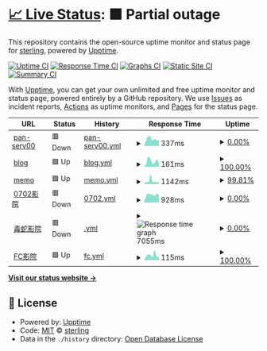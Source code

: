 # [📈 Live Status](https://mo.mrlin.me): <!--live status--> **🟧 Partial outage**

This repository contains the open-source uptime monitor and status page for [sterling](https://mo.mrlin.me), powered by [Upptime](https://github.com/upptime/upptime).

[![Uptime CI](https://github.com/lzh-zone/lin-uptime/workflows/Uptime%20CI/badge.svg)](https://github.com/lzh-zone/lin-uptime/actions?query=workflow%3A%22Uptime+CI%22)
[![Response Time CI](https://github.com/lzh-zone/lin-uptime/workflows/Response%20Time%20CI/badge.svg)](https://github.com/lzh-zone/lin-uptime/actions?query=workflow%3A%22Response+Time+CI%22)
[![Graphs CI](https://github.com/lzh-zone/lin-uptime/workflows/Graphs%20CI/badge.svg)](https://github.com/lzh-zone/lin-uptime/actions?query=workflow%3A%22Graphs+CI%22)
[![Static Site CI](https://github.com/lzh-zone/lin-uptime/workflows/Static%20Site%20CI/badge.svg)](https://github.com/lzh-zone/lin-uptime/actions?query=workflow%3A%22Static+Site+CI%22)
[![Summary CI](https://github.com/lzh-zone/lin-uptime/workflows/Summary%20CI/badge.svg)](https://github.com/lzh-zone/lin-uptime/actions?query=workflow%3A%22Summary+CI%22)

With [Upptime](https://upptime.js.org), you can get your own unlimited and free uptime monitor and status page, powered entirely by a GitHub repository. We use [Issues](https://github.com/lzh-zone/lin-uptime/issues) as incident reports, [Actions](https://github.com/lzh-zone/lin-uptime/actions) as uptime monitors, and [Pages](https://mo.mrlin.me) for the status page.

<!--start: status pages-->
<!-- This summary is generated by Upptime (https://github.com/upptime/upptime) -->
<!-- Do not edit this manually, your changes will be overwritten -->
<!-- prettier-ignore -->
| URL | Status | History | Response Time | Uptime |
| --- | ------ | ------- | ------------- | ------ |
| <img alt="" src="https://icons.duckduckgo.com/ip3/cloud.010702.xyz.ico" height="13"> [pan-serv00](https://cloud.010702.xyz/) | 🟥 Down | [pan-serv00.yml](https://github.com/lzh-zone/lin-uptime/commits/HEAD/history/pan-serv00.yml) | <details><summary><img alt="Response time graph" src="./graphs/pan-serv00/response-time-week.png" height="20"> 337ms</summary><br><a href="https://mo.wzz.cloudns.ch/history/pan-serv00"><img alt="Response time 1075" src="https://img.shields.io/endpoint?url=https%3A%2F%2Fraw.githubusercontent.com%2Flzh-zone%2Flin-uptime%2FHEAD%2Fapi%2Fpan-serv00%2Fresponse-time.json"></a><br><a href="https://mo.wzz.cloudns.ch/history/pan-serv00"><img alt="24-hour response time 272" src="https://img.shields.io/endpoint?url=https%3A%2F%2Fraw.githubusercontent.com%2Flzh-zone%2Flin-uptime%2FHEAD%2Fapi%2Fpan-serv00%2Fresponse-time-day.json"></a><br><a href="https://mo.wzz.cloudns.ch/history/pan-serv00"><img alt="7-day response time 337" src="https://img.shields.io/endpoint?url=https%3A%2F%2Fraw.githubusercontent.com%2Flzh-zone%2Flin-uptime%2FHEAD%2Fapi%2Fpan-serv00%2Fresponse-time-week.json"></a><br><a href="https://mo.wzz.cloudns.ch/history/pan-serv00"><img alt="30-day response time 699" src="https://img.shields.io/endpoint?url=https%3A%2F%2Fraw.githubusercontent.com%2Flzh-zone%2Flin-uptime%2FHEAD%2Fapi%2Fpan-serv00%2Fresponse-time-month.json"></a><br><a href="https://mo.wzz.cloudns.ch/history/pan-serv00"><img alt="1-year response time 1075" src="https://img.shields.io/endpoint?url=https%3A%2F%2Fraw.githubusercontent.com%2Flzh-zone%2Flin-uptime%2FHEAD%2Fapi%2Fpan-serv00%2Fresponse-time-year.json"></a></details> | <details><summary><a href="https://mo.wzz.cloudns.ch/history/pan-serv00">0.00%</a></summary><a href="https://mo.wzz.cloudns.ch/history/pan-serv00"><img alt="All-time uptime 50.85%" src="https://img.shields.io/endpoint?url=https%3A%2F%2Fraw.githubusercontent.com%2Flzh-zone%2Flin-uptime%2FHEAD%2Fapi%2Fpan-serv00%2Fuptime.json"></a><br><a href="https://mo.wzz.cloudns.ch/history/pan-serv00"><img alt="24-hour uptime 0.00%" src="https://img.shields.io/endpoint?url=https%3A%2F%2Fraw.githubusercontent.com%2Flzh-zone%2Flin-uptime%2FHEAD%2Fapi%2Fpan-serv00%2Fuptime-day.json"></a><br><a href="https://mo.wzz.cloudns.ch/history/pan-serv00"><img alt="7-day uptime 0.00%" src="https://img.shields.io/endpoint?url=https%3A%2F%2Fraw.githubusercontent.com%2Flzh-zone%2Flin-uptime%2FHEAD%2Fapi%2Fpan-serv00%2Fuptime-week.json"></a><br><a href="https://mo.wzz.cloudns.ch/history/pan-serv00"><img alt="30-day uptime 4.71%" src="https://img.shields.io/endpoint?url=https%3A%2F%2Fraw.githubusercontent.com%2Flzh-zone%2Flin-uptime%2FHEAD%2Fapi%2Fpan-serv00%2Fuptime-month.json"></a><br><a href="https://mo.wzz.cloudns.ch/history/pan-serv00"><img alt="1-year uptime 50.85%" src="https://img.shields.io/endpoint?url=https%3A%2F%2Fraw.githubusercontent.com%2Flzh-zone%2Flin-uptime%2FHEAD%2Fapi%2Fpan-serv00%2Fuptime-year.json"></a></details>
| <img alt="" src="https://icons.duckduckgo.com/ip3/010702.xyz.ico" height="13"> [blog](https://010702.xyz) | 🟩 Up | [blog.yml](https://github.com/lzh-zone/lin-uptime/commits/HEAD/history/blog.yml) | <details><summary><img alt="Response time graph" src="./graphs/blog/response-time-week.png" height="20"> 161ms</summary><br><a href="https://mo.wzz.cloudns.ch/history/blog"><img alt="Response time 390" src="https://img.shields.io/endpoint?url=https%3A%2F%2Fraw.githubusercontent.com%2Flzh-zone%2Flin-uptime%2FHEAD%2Fapi%2Fblog%2Fresponse-time.json"></a><br><a href="https://mo.wzz.cloudns.ch/history/blog"><img alt="24-hour response time 97" src="https://img.shields.io/endpoint?url=https%3A%2F%2Fraw.githubusercontent.com%2Flzh-zone%2Flin-uptime%2FHEAD%2Fapi%2Fblog%2Fresponse-time-day.json"></a><br><a href="https://mo.wzz.cloudns.ch/history/blog"><img alt="7-day response time 161" src="https://img.shields.io/endpoint?url=https%3A%2F%2Fraw.githubusercontent.com%2Flzh-zone%2Flin-uptime%2FHEAD%2Fapi%2Fblog%2Fresponse-time-week.json"></a><br><a href="https://mo.wzz.cloudns.ch/history/blog"><img alt="30-day response time 143" src="https://img.shields.io/endpoint?url=https%3A%2F%2Fraw.githubusercontent.com%2Flzh-zone%2Flin-uptime%2FHEAD%2Fapi%2Fblog%2Fresponse-time-month.json"></a><br><a href="https://mo.wzz.cloudns.ch/history/blog"><img alt="1-year response time 390" src="https://img.shields.io/endpoint?url=https%3A%2F%2Fraw.githubusercontent.com%2Flzh-zone%2Flin-uptime%2FHEAD%2Fapi%2Fblog%2Fresponse-time-year.json"></a></details> | <details><summary><a href="https://mo.wzz.cloudns.ch/history/blog">100.00%</a></summary><a href="https://mo.wzz.cloudns.ch/history/blog"><img alt="All-time uptime 99.97%" src="https://img.shields.io/endpoint?url=https%3A%2F%2Fraw.githubusercontent.com%2Flzh-zone%2Flin-uptime%2FHEAD%2Fapi%2Fblog%2Fuptime.json"></a><br><a href="https://mo.wzz.cloudns.ch/history/blog"><img alt="24-hour uptime 100.00%" src="https://img.shields.io/endpoint?url=https%3A%2F%2Fraw.githubusercontent.com%2Flzh-zone%2Flin-uptime%2FHEAD%2Fapi%2Fblog%2Fuptime-day.json"></a><br><a href="https://mo.wzz.cloudns.ch/history/blog"><img alt="7-day uptime 100.00%" src="https://img.shields.io/endpoint?url=https%3A%2F%2Fraw.githubusercontent.com%2Flzh-zone%2Flin-uptime%2FHEAD%2Fapi%2Fblog%2Fuptime-week.json"></a><br><a href="https://mo.wzz.cloudns.ch/history/blog"><img alt="30-day uptime 100.00%" src="https://img.shields.io/endpoint?url=https%3A%2F%2Fraw.githubusercontent.com%2Flzh-zone%2Flin-uptime%2FHEAD%2Fapi%2Fblog%2Fuptime-month.json"></a><br><a href="https://mo.wzz.cloudns.ch/history/blog"><img alt="1-year uptime 99.97%" src="https://img.shields.io/endpoint?url=https%3A%2F%2Fraw.githubusercontent.com%2Flzh-zone%2Flin-uptime%2FHEAD%2Fapi%2Fblog%2Fuptime-year.json"></a></details>
| <img alt="" src="https://icons.duckduckgo.com/ip3/memo.010702.xyz.ico" height="13"> [memo](https://memo.010702.xyz) | 🟩 Up | [memo.yml](https://github.com/lzh-zone/lin-uptime/commits/HEAD/history/memo.yml) | <details><summary><img alt="Response time graph" src="./graphs/memo/response-time-week.png" height="20"> 1142ms</summary><br><a href="https://mo.wzz.cloudns.ch/history/memo"><img alt="Response time 1068" src="https://img.shields.io/endpoint?url=https%3A%2F%2Fraw.githubusercontent.com%2Flzh-zone%2Flin-uptime%2FHEAD%2Fapi%2Fmemo%2Fresponse-time.json"></a><br><a href="https://mo.wzz.cloudns.ch/history/memo"><img alt="24-hour response time 848" src="https://img.shields.io/endpoint?url=https%3A%2F%2Fraw.githubusercontent.com%2Flzh-zone%2Flin-uptime%2FHEAD%2Fapi%2Fmemo%2Fresponse-time-day.json"></a><br><a href="https://mo.wzz.cloudns.ch/history/memo"><img alt="7-day response time 1142" src="https://img.shields.io/endpoint?url=https%3A%2F%2Fraw.githubusercontent.com%2Flzh-zone%2Flin-uptime%2FHEAD%2Fapi%2Fmemo%2Fresponse-time-week.json"></a><br><a href="https://mo.wzz.cloudns.ch/history/memo"><img alt="30-day response time 939" src="https://img.shields.io/endpoint?url=https%3A%2F%2Fraw.githubusercontent.com%2Flzh-zone%2Flin-uptime%2FHEAD%2Fapi%2Fmemo%2Fresponse-time-month.json"></a><br><a href="https://mo.wzz.cloudns.ch/history/memo"><img alt="1-year response time 1068" src="https://img.shields.io/endpoint?url=https%3A%2F%2Fraw.githubusercontent.com%2Flzh-zone%2Flin-uptime%2FHEAD%2Fapi%2Fmemo%2Fresponse-time-year.json"></a></details> | <details><summary><a href="https://mo.wzz.cloudns.ch/history/memo">99.81%</a></summary><a href="https://mo.wzz.cloudns.ch/history/memo"><img alt="All-time uptime 99.64%" src="https://img.shields.io/endpoint?url=https%3A%2F%2Fraw.githubusercontent.com%2Flzh-zone%2Flin-uptime%2FHEAD%2Fapi%2Fmemo%2Fuptime.json"></a><br><a href="https://mo.wzz.cloudns.ch/history/memo"><img alt="24-hour uptime 100.00%" src="https://img.shields.io/endpoint?url=https%3A%2F%2Fraw.githubusercontent.com%2Flzh-zone%2Flin-uptime%2FHEAD%2Fapi%2Fmemo%2Fuptime-day.json"></a><br><a href="https://mo.wzz.cloudns.ch/history/memo"><img alt="7-day uptime 99.81%" src="https://img.shields.io/endpoint?url=https%3A%2F%2Fraw.githubusercontent.com%2Flzh-zone%2Flin-uptime%2FHEAD%2Fapi%2Fmemo%2Fuptime-week.json"></a><br><a href="https://mo.wzz.cloudns.ch/history/memo"><img alt="30-day uptime 99.53%" src="https://img.shields.io/endpoint?url=https%3A%2F%2Fraw.githubusercontent.com%2Flzh-zone%2Flin-uptime%2FHEAD%2Fapi%2Fmemo%2Fuptime-month.json"></a><br><a href="https://mo.wzz.cloudns.ch/history/memo"><img alt="1-year uptime 99.64%" src="https://img.shields.io/endpoint?url=https%3A%2F%2Fraw.githubusercontent.com%2Flzh-zone%2Flin-uptime%2FHEAD%2Fapi%2Fmemo%2Fuptime-year.json"></a></details>
| <img alt="" src="https://icons.duckduckgo.com/ip3/0702.rr.nu.ico" height="13"> [0702影院](https://0702.rr.nu/) | 🟥 Down | [0702.yml](https://github.com/lzh-zone/lin-uptime/commits/HEAD/history/0702.yml) | <details><summary><img alt="Response time graph" src="./graphs/0702/response-time-week.png" height="20"> 928ms</summary><br><a href="https://mo.wzz.cloudns.ch/history/0702"><img alt="Response time 2435" src="https://img.shields.io/endpoint?url=https%3A%2F%2Fraw.githubusercontent.com%2Flzh-zone%2Flin-uptime%2FHEAD%2Fapi%2F0702%2Fresponse-time.json"></a><br><a href="https://mo.wzz.cloudns.ch/history/0702"><img alt="24-hour response time 936" src="https://img.shields.io/endpoint?url=https%3A%2F%2Fraw.githubusercontent.com%2Flzh-zone%2Flin-uptime%2FHEAD%2Fapi%2F0702%2Fresponse-time-day.json"></a><br><a href="https://mo.wzz.cloudns.ch/history/0702"><img alt="7-day response time 928" src="https://img.shields.io/endpoint?url=https%3A%2F%2Fraw.githubusercontent.com%2Flzh-zone%2Flin-uptime%2FHEAD%2Fapi%2F0702%2Fresponse-time-week.json"></a><br><a href="https://mo.wzz.cloudns.ch/history/0702"><img alt="30-day response time 2397" src="https://img.shields.io/endpoint?url=https%3A%2F%2Fraw.githubusercontent.com%2Flzh-zone%2Flin-uptime%2FHEAD%2Fapi%2F0702%2Fresponse-time-month.json"></a><br><a href="https://mo.wzz.cloudns.ch/history/0702"><img alt="1-year response time 2435" src="https://img.shields.io/endpoint?url=https%3A%2F%2Fraw.githubusercontent.com%2Flzh-zone%2Flin-uptime%2FHEAD%2Fapi%2F0702%2Fresponse-time-year.json"></a></details> | <details><summary><a href="https://mo.wzz.cloudns.ch/history/0702">0.00%</a></summary><a href="https://mo.wzz.cloudns.ch/history/0702"><img alt="All-time uptime 19.27%" src="https://img.shields.io/endpoint?url=https%3A%2F%2Fraw.githubusercontent.com%2Flzh-zone%2Flin-uptime%2FHEAD%2Fapi%2F0702%2Fuptime.json"></a><br><a href="https://mo.wzz.cloudns.ch/history/0702"><img alt="24-hour uptime 0.00%" src="https://img.shields.io/endpoint?url=https%3A%2F%2Fraw.githubusercontent.com%2Flzh-zone%2Flin-uptime%2FHEAD%2Fapi%2F0702%2Fuptime-day.json"></a><br><a href="https://mo.wzz.cloudns.ch/history/0702"><img alt="7-day uptime 0.00%" src="https://img.shields.io/endpoint?url=https%3A%2F%2Fraw.githubusercontent.com%2Flzh-zone%2Flin-uptime%2FHEAD%2Fapi%2F0702%2Fuptime-week.json"></a><br><a href="https://mo.wzz.cloudns.ch/history/0702"><img alt="30-day uptime 0.00%" src="https://img.shields.io/endpoint?url=https%3A%2F%2Fraw.githubusercontent.com%2Flzh-zone%2Flin-uptime%2FHEAD%2Fapi%2F0702%2Fuptime-month.json"></a><br><a href="https://mo.wzz.cloudns.ch/history/0702"><img alt="1-year uptime 19.27%" src="https://img.shields.io/endpoint?url=https%3A%2F%2Fraw.githubusercontent.com%2Flzh-zone%2Flin-uptime%2FHEAD%2Fapi%2F0702%2Fuptime-year.json"></a></details>
| <img alt="" src="https://icons.duckduckgo.com/ip3/ds.872888.xyz.ico" height="13"> [毒蛇影院](https://ds.872888.xyz/) | 🟥 Down | [.yml](https://github.com/lzh-zone/lin-uptime/commits/HEAD/history/.yml) | <details><summary><img alt="Response time graph" src="./graphs//response-time-week.png" height="20"> 7055ms</summary><br><a href="https://mo.wzz.cloudns.ch/history/"><img alt="Response time 5226" src="https://img.shields.io/endpoint?url=https%3A%2F%2Fraw.githubusercontent.com%2Flzh-zone%2Flin-uptime%2FHEAD%2Fapi%2F%2Fresponse-time.json"></a><br><a href="https://mo.wzz.cloudns.ch/history/"><img alt="24-hour response time 6765" src="https://img.shields.io/endpoint?url=https%3A%2F%2Fraw.githubusercontent.com%2Flzh-zone%2Flin-uptime%2FHEAD%2Fapi%2F%2Fresponse-time-day.json"></a><br><a href="https://mo.wzz.cloudns.ch/history/"><img alt="7-day response time 7055" src="https://img.shields.io/endpoint?url=https%3A%2F%2Fraw.githubusercontent.com%2Flzh-zone%2Flin-uptime%2FHEAD%2Fapi%2F%2Fresponse-time-week.json"></a><br><a href="https://mo.wzz.cloudns.ch/history/"><img alt="30-day response time 6694" src="https://img.shields.io/endpoint?url=https%3A%2F%2Fraw.githubusercontent.com%2Flzh-zone%2Flin-uptime%2FHEAD%2Fapi%2F%2Fresponse-time-month.json"></a><br><a href="https://mo.wzz.cloudns.ch/history/"><img alt="1-year response time 5226" src="https://img.shields.io/endpoint?url=https%3A%2F%2Fraw.githubusercontent.com%2Flzh-zone%2Flin-uptime%2FHEAD%2Fapi%2F%2Fresponse-time-year.json"></a></details> | <details><summary><a href="https://mo.wzz.cloudns.ch/history/">0.00%</a></summary><a href="https://mo.wzz.cloudns.ch/history/"><img alt="All-time uptime 0.00%" src="https://img.shields.io/endpoint?url=https%3A%2F%2Fraw.githubusercontent.com%2Flzh-zone%2Flin-uptime%2FHEAD%2Fapi%2F%2Fuptime.json"></a><br><a href="https://mo.wzz.cloudns.ch/history/"><img alt="24-hour uptime 0.00%" src="https://img.shields.io/endpoint?url=https%3A%2F%2Fraw.githubusercontent.com%2Flzh-zone%2Flin-uptime%2FHEAD%2Fapi%2F%2Fuptime-day.json"></a><br><a href="https://mo.wzz.cloudns.ch/history/"><img alt="7-day uptime 0.00%" src="https://img.shields.io/endpoint?url=https%3A%2F%2Fraw.githubusercontent.com%2Flzh-zone%2Flin-uptime%2FHEAD%2Fapi%2F%2Fuptime-week.json"></a><br><a href="https://mo.wzz.cloudns.ch/history/"><img alt="30-day uptime 0.00%" src="https://img.shields.io/endpoint?url=https%3A%2F%2Fraw.githubusercontent.com%2Flzh-zone%2Flin-uptime%2FHEAD%2Fapi%2F%2Fuptime-month.json"></a><br><a href="https://mo.wzz.cloudns.ch/history/"><img alt="1-year uptime 0.00%" src="https://img.shields.io/endpoint?url=https%3A%2F%2Fraw.githubusercontent.com%2Flzh-zone%2Flin-uptime%2FHEAD%2Fapi%2F%2Fuptime-year.json"></a></details>
| <img alt="" src="https://icons.duckduckgo.com/ip3/v.872888.xyz.ico" height="13"> [FC影院](https://v.872888.xyz/) | 🟩 Up | [fc.yml](https://github.com/lzh-zone/lin-uptime/commits/HEAD/history/fc.yml) | <details><summary><img alt="Response time graph" src="./graphs/fc/response-time-week.png" height="20"> 115ms</summary><br><a href="https://mo.wzz.cloudns.ch/history/fc"><img alt="Response time 80" src="https://img.shields.io/endpoint?url=https%3A%2F%2Fraw.githubusercontent.com%2Flzh-zone%2Flin-uptime%2FHEAD%2Fapi%2Ffc%2Fresponse-time.json"></a><br><a href="https://mo.wzz.cloudns.ch/history/fc"><img alt="24-hour response time 70" src="https://img.shields.io/endpoint?url=https%3A%2F%2Fraw.githubusercontent.com%2Flzh-zone%2Flin-uptime%2FHEAD%2Fapi%2Ffc%2Fresponse-time-day.json"></a><br><a href="https://mo.wzz.cloudns.ch/history/fc"><img alt="7-day response time 115" src="https://img.shields.io/endpoint?url=https%3A%2F%2Fraw.githubusercontent.com%2Flzh-zone%2Flin-uptime%2FHEAD%2Fapi%2Ffc%2Fresponse-time-week.json"></a><br><a href="https://mo.wzz.cloudns.ch/history/fc"><img alt="30-day response time 96" src="https://img.shields.io/endpoint?url=https%3A%2F%2Fraw.githubusercontent.com%2Flzh-zone%2Flin-uptime%2FHEAD%2Fapi%2Ffc%2Fresponse-time-month.json"></a><br><a href="https://mo.wzz.cloudns.ch/history/fc"><img alt="1-year response time 80" src="https://img.shields.io/endpoint?url=https%3A%2F%2Fraw.githubusercontent.com%2Flzh-zone%2Flin-uptime%2FHEAD%2Fapi%2Ffc%2Fresponse-time-year.json"></a></details> | <details><summary><a href="https://mo.wzz.cloudns.ch/history/fc">100.00%</a></summary><a href="https://mo.wzz.cloudns.ch/history/fc"><img alt="All-time uptime 100.00%" src="https://img.shields.io/endpoint?url=https%3A%2F%2Fraw.githubusercontent.com%2Flzh-zone%2Flin-uptime%2FHEAD%2Fapi%2Ffc%2Fuptime.json"></a><br><a href="https://mo.wzz.cloudns.ch/history/fc"><img alt="24-hour uptime 100.00%" src="https://img.shields.io/endpoint?url=https%3A%2F%2Fraw.githubusercontent.com%2Flzh-zone%2Flin-uptime%2FHEAD%2Fapi%2Ffc%2Fuptime-day.json"></a><br><a href="https://mo.wzz.cloudns.ch/history/fc"><img alt="7-day uptime 100.00%" src="https://img.shields.io/endpoint?url=https%3A%2F%2Fraw.githubusercontent.com%2Flzh-zone%2Flin-uptime%2FHEAD%2Fapi%2Ffc%2Fuptime-week.json"></a><br><a href="https://mo.wzz.cloudns.ch/history/fc"><img alt="30-day uptime 100.00%" src="https://img.shields.io/endpoint?url=https%3A%2F%2Fraw.githubusercontent.com%2Flzh-zone%2Flin-uptime%2FHEAD%2Fapi%2Ffc%2Fuptime-month.json"></a><br><a href="https://mo.wzz.cloudns.ch/history/fc"><img alt="1-year uptime 100.00%" src="https://img.shields.io/endpoint?url=https%3A%2F%2Fraw.githubusercontent.com%2Flzh-zone%2Flin-uptime%2FHEAD%2Fapi%2Ffc%2Fuptime-year.json"></a></details>

<!--end: status pages-->

[**Visit our status website →**](https://mo.mrlin.me)

## 📄 License

- Powered by: [Upptime](https://github.com/upptime/upptime)
- Code: [MIT](./LICENSE) © [sterling](https://mo.mrlin.me)
- Data in the `./history` directory: [Open Database License](https://opendatacommons.org/licenses/odbl/1-0/)
